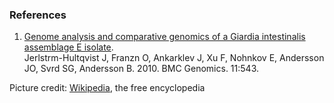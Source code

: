 ### References

1.  [Genome analysis and comparative genomics of a Giardia intestinalis
    assemblage E isolate](http://europepmc.org/abstract/MED/20929575).\
    Jerlstrm-Hultqvist J, Franzn O, Ankarklev J, Xu F, Nohnkov E,
    Andersson JO, Svrd SG, Andersson B. 2010. BMC Genomics. 11:543.

Picture credit:
[Wikipedia](http://commons.wikimedia.org/wiki/File:Giardia_lamblia_SEM_8698_lores.jpg),
the free encyclopedia
